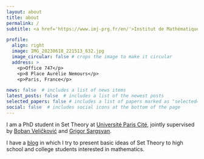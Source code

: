 ```yaml
---
layout: about
title: about
permalink: /
subtitle: <a href='https://www.imj-prg.fr/en/'>Institut de Mathématiques de Jussieu-Paris Rive Gauche</a><br>kasum@imj-prg.fr</a>

profile:
  align: right
  image: IMG_20230618_221513_632.jpg
  image_circular: false # crops the image to make it circular
  address: >
    <p>Office 747</p>
    <p>8 Place Aurélie Nemours</p>
    <p>Paris, France</p>

news: false  # includes a list of news items
latest_posts: false  # includes a list of the newest posts
selected_papers: false # includes a list of papers marked as "selected={true}"
social: false  # includes social icons at the bottom of the page
---
```


I am a PhD student in Set Theory at <a href='https://u-paris.fr/'>Université Paris Cité</a>, jointly supervised by <a href='#'>Boban Veličković</a> and <a href='https://grigorsarg.github.io/'>Grigor Sargsyan</a>.

I have a <a href='https://obradkasum.blogspot.com/'>blog</a> in which I try to present basic ideas of Set Theory to high school and college students interested in mathematics.
